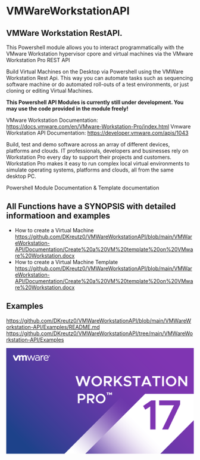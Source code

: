 # VMWareWorkstationAPI
VMWare Workstation RestAPI.
-------------------------------------------------------------------------------------------------------------------------------------------------------------------------------------------------------------------

This Powershell module allows you to interact programmatically with the VMware Workstation hypervisor cpore and virtual machines via the VMware Workstation Pro REST API

Build Virtual Machines on the Desktop via Powershell using the VMWare Workstation Rest Api. This way you can automate tasks such as sequencing software machine or do automated roll-outs of a test environments, or just cloning or editing Virtual Machines.

**This Powershell API Modules is currently still under development. You may use the code provided in the module freely!**

VMware Workstation Documentation: https://docs.vmware.com/en/VMware-Workstation-Pro/index.html
Vmware Workstation API Documentation: https://developer.vmware.com/apis/1043

Build, test and demo software across an array of different devices, platforms and clouds. IT professionals, developers and businesses rely on Workstation Pro every day to support their projects and customers. Workstation Pro makes it easy to run complex local virtual environments to simulate operating systems, platforms and clouds, all from the same desktop PC.

Powershell Module Documentation & Template documentation

All Functions have a SYNOPSIS with detailed  informatioon and examples
-------------------------------------------------------------------------------------------------------------------------------------------------------------------------------------------------------------------

- How to create a Virtual Machine https://github.com/DKreutz0/VMWareWorkstationAPI/blob/main/VMWareWorkstation-API/Documentation/Create%20a%20VM%20template%20on%20VMware%20Workstation.docx
- How to create a Virtual Machine Template https://github.com/DKreutz0/VMWareWorkstationAPI/blob/main/VMWareWorkstation-API/Documentation/Create%20a%20VM%20template%20on%20VMware%20Workstation.docx


Examples
-------------------------------------------------------------------------------------------------------------------------------------------------------------------------------------------------------------------

https://github.com/DKreutz0/VMWareWorkstationAPI/blob/main/VMWareWorkstation-API/Examples/README.md
https://github.com/DKreutz0/VMWareWorkstationAPI/tree/main/VMWareWorkstation-API/Examples


![This is an image](https://github.com/DKreutz0/VMWareWorkstationAPI/blob/main/VMWareWorkstationAPI.png)
